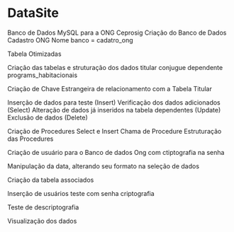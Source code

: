 # DataSite

Banco de Dados MySQL para a ONG Ceprosig
Criação do Banco de Dados
Cadastro ONG
Nome banco = cadatro_ong

Tabela Otimizadas

Criação das tabelas e struturação dos dados
titular
conjugue
dependente
programs_habitacionais

Criação de Chave Estrangeira de relacionamento com a Tabela Titular

Inserção de dados para teste (Insert)
Verificação dos dados adicionados (Select)
Alteração de dados já inseridos na tabela dependentes (Update)
Exclusão de dados (Delete)

Criação de Procedures Select e Insert
Chama de Procedure
Estruturação das Procedures

Criação de usuário para o Banco de dados Ong com ctiptografia na senha

Manipulação da data, alterando seu formato na seleção de dados

Criação da tabela associados

Inserção de usuários teste com senha criptografia

Teste de descriptografia 

Visualização dos dados
